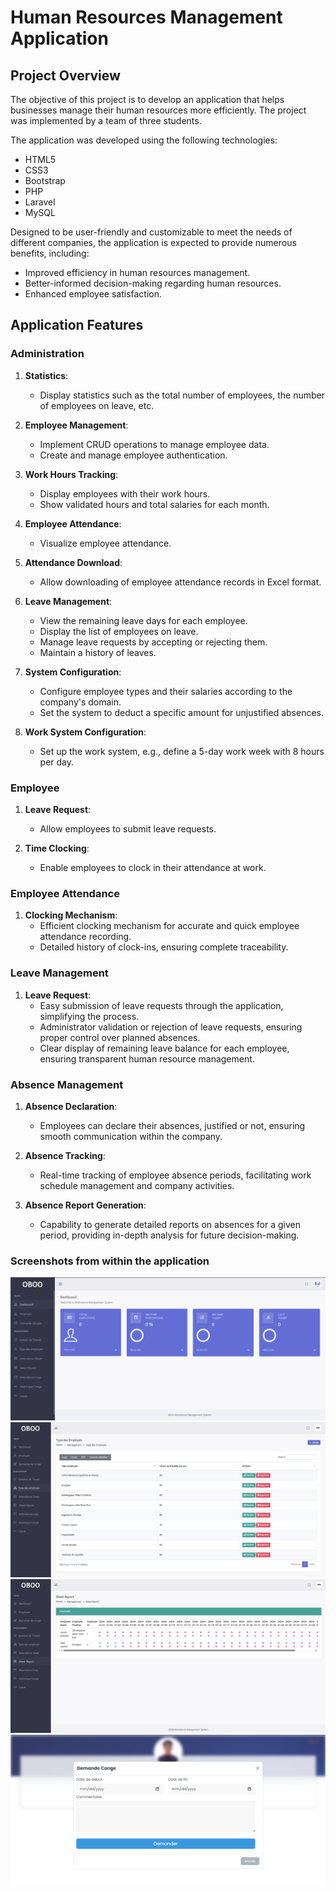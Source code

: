 # Human Resources Management Application

## Project Overview

The objective of this project is to develop an application that helps businesses manage their human resources more efficiently. The project was implemented by a team of three students.

The application was developed using the following technologies:
- HTML5
- CSS3
- Bootstrap
- PHP
- Laravel
- MySQL

Designed to be user-friendly and customizable to meet the needs of different companies, the application is expected to provide numerous benefits, including:
- Improved efficiency in human resources management.
- Better-informed decision-making regarding human resources.
- Enhanced employee satisfaction.

## Application Features

### Administration

1. **Statistics**:
   - Display statistics such as the total number of employees, the number of employees on leave, etc.

2. **Employee Management**:
   - Implement CRUD operations to manage employee data.
   - Create and manage employee authentication.

3. **Work Hours Tracking**:
   - Display employees with their work hours.
   - Show validated hours and total salaries for each month.

4. **Employee Attendance**:
   - Visualize employee attendance.

5. **Attendance Download**:
   - Allow downloading of employee attendance records in Excel format.

6. **Leave Management**:
   - View the remaining leave days for each employee.
   - Display the list of employees on leave.
   - Manage leave requests by accepting or rejecting them.
   - Maintain a history of leaves.

7. **System Configuration**:
   - Configure employee types and their salaries according to the company's domain.
   - Set the system to deduct a specific amount for unjustified absences.

8. **Work System Configuration**:
   - Set up the work system, e.g., define a 5-day work week with 8 hours per day.

### Employee

1. **Leave Request**:
   - Allow employees to submit leave requests.

2. **Time Clocking**:
   - Enable employees to clock in their attendance at work.

### Employee Attendance

1. **Clocking Mechanism**:
   - Efficient clocking mechanism for accurate and quick employee attendance recording.
   - Detailed history of clock-ins, ensuring complete traceability.

### Leave Management

1. **Leave Request**:
   - Easy submission of leave requests through the application, simplifying the process.
   - Administrator validation or rejection of leave requests, ensuring proper control over planned absences.
   - Clear display of remaining leave balance for each employee, ensuring transparent human resource management.

### Absence Management

1. **Absence Declaration**:
   - Employees can declare their absences, justified or not, ensuring smooth communication within the company.

2. **Absence Tracking**:
   - Real-time tracking of employee absence periods, facilitating work schedule management and company activities.

3. **Absence Report Generation**:
   - Capability to generate detailed reports on absences for a given period, providing in-depth analysis for future decision-making.

### Screenshots from within the application

![HR Management Application](./public/assets/images/MMM0.png)
![HR Management Application](./public/assets/images/MMM1.png)
![HR Management Application](./public/assets/images/MMM2.png)
![HR Management Application](./public/assets/images/MMM3.png)
